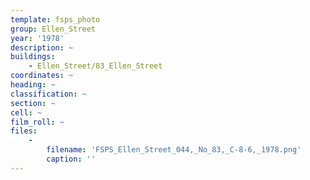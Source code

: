 ```yaml
---
template: fsps_photo
group: Ellen_Street
year: '1978'
description: ~
buildings:
    - Ellen_Street/83_Ellen_Street
coordinates: ~
heading: ~
classification: ~
section: ~
cell: ~
film_roll: ~
files:
    -
        filename: 'FSPS_Ellen_Street_044,_No_83,_C-8-6,_1978.png'
        caption: ''
---
```

